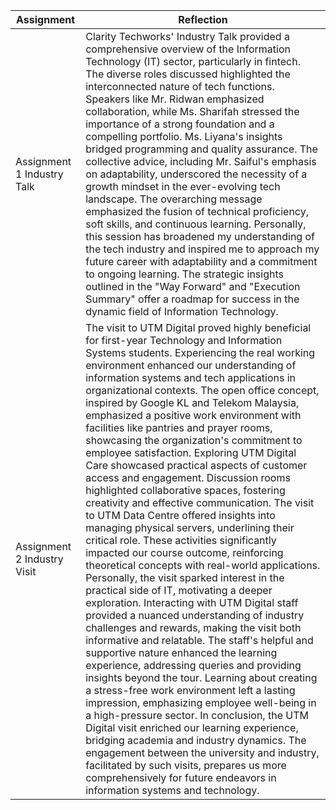 | Assignment                  | Reflection                                                                                                             |
| --------------------------- | -----------------------------------------------------------------------------------------------------------------------|
| Assignment 1 Industry Talk  | Clarity Techworks' Industry Talk provided a comprehensive overview of the Information Technology (IT) sector,        particularly in fintech. The diverse roles discussed highlighted the interconnected nature of tech functions. Speakers like Mr. Ridwan emphasized collaboration, while Ms. Sharifah stressed the importance of a strong foundation and a compelling portfolio. Ms. Liyana's insights bridged programming and quality assurance.    The collective advice, including Mr. Saiful's emphasis on adaptability, underscored the necessity of a growth mindset in the ever-evolving tech landscape. The overarching message emphasized the fusion of technical proficiency, soft skills, and continuous learning. Personally, this session has broadened my understanding of the tech industry and inspired me to approach my future career with adaptability and a commitment to ongoing learning. The strategic insights outlined in the "Way Forward" and "Execution Summary" offer a roadmap for success in the dynamic field of Information Technology.           |
| Assignment 2 Industry Visit  | The visit to UTM Digital proved highly beneficial for first-year Technology and Information Systems students. Experiencing the real working environment enhanced our understanding of information systems and tech applications in organizational contexts. The open office concept, inspired by Google KL and Telekom Malaysia, emphasized a positive work environment with facilities like pantries and prayer rooms, showcasing the organization's commitment to employee satisfaction. Exploring UTM Digital Care showcased practical aspects of customer access and engagement. Discussion rooms highlighted collaborative spaces, fostering creativity and effective communication. The visit to UTM Data Centre offered insights into managing physical servers, underlining their critical role. These activities significantly impacted our course outcome, reinforcing theoretical concepts with real-world applications. Personally, the visit sparked interest in the practical side of IT, motivating a deeper exploration. Interacting with UTM Digital staff provided a nuanced understanding of industry challenges and rewards, making the visit both informative and relatable. The staff's helpful and supportive nature enhanced the learning experience, addressing queries and providing insights beyond the tour. Learning about creating a stress-free work environment left a lasting impression, emphasizing employee well-being in a high-pressure sector. In conclusion, the UTM Digital visit enriched our learning experience, bridging academia and industry dynamics. The engagement between the university and industry, facilitated by such visits, prepares us more comprehensively for future endeavors in information systems and technology.  |
